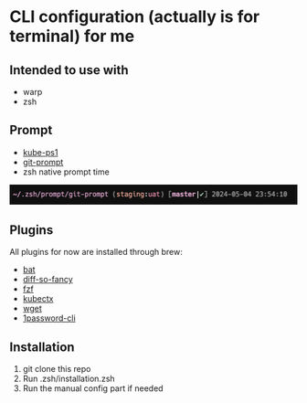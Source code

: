 # CLI configuration (actually is for terminal) for me

## Intended to use with
- warp
- zsh

## Prompt 
- [kube-ps1](https://github.com/jonmosco/kube-ps1)
- [git-prompt](https://github.com/woefe/git-prompt)
- zsh native prompt time

![prompt](prompt/prompt_example.png)

## Plugins
All plugins for now are installed through brew:
- [bat](https://github.com/fdellwing/zsh-bat)
- [diff-so-fancy](https://github.com/so-fancy/diff-so-fancy/tree/next)
- [fzf](https://github.com/junegunn/fzf)
- [kubectx](https://github.com/ahmetb/kubectx)
- [wget](https://formulae.brew.sh/formula/wget)
- [1password-cli](https://developer.1password.com/docs/cli/get-started/#install)


## Installation
1. git clone this repo
2. Run .zsh/installation.zsh
3. Run the manual config part if needed


